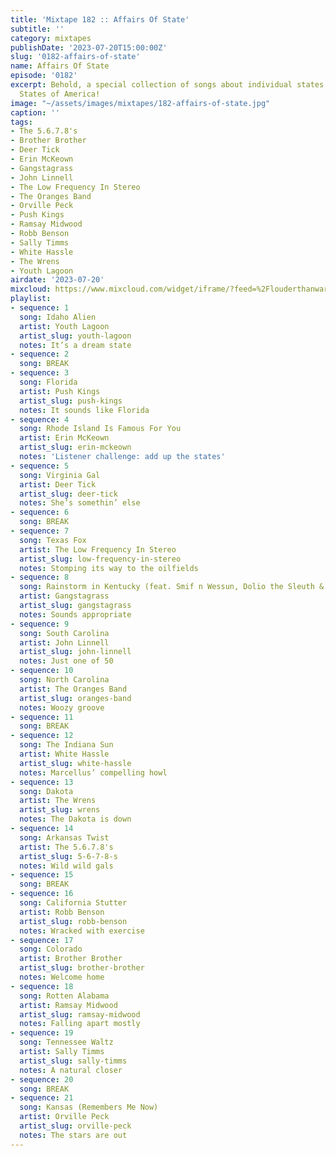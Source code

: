 ```yaml
---
title: 'Mixtape 182 :: Affairs Of State'
subtitle: ''
category: mixtapes
publishDate: '2023-07-20T15:00:00Z'
slug: '0182-affairs-of-state'
name: Affairs Of State
episode: '0182'
excerpt: Behold, a special collection of songs about individual states in the United
  States of America!
image: "~/assets/images/mixtapes/182-affairs-of-state.jpg"
caption: ''
tags:
- The 5.6.7.8's
- Brother Brother
- Deer Tick
- Erin McKeown
- Gangstagrass
- John Linnell
- The Low Frequency In Stereo
- The Oranges Band
- Orville Peck
- Push Kings
- Ramsay Midwood
- Robb Benson
- Sally Timms
- White Hassle
- The Wrens
- Youth Lagoon
airdate: '2023-07-20'
mixcloud: https://www.mixcloud.com/widget/iframe/?feed=%2Flouderthanwar%2Fthe-mixtape-affairs-of-state-2023-07-20%2F&hide_artwork=1&hide_cover=1
playlist:
- sequence: 1
  song: Idaho Alien
  artist: Youth Lagoon
  artist_slug: youth-lagoon
  notes: It’s a dream state
- sequence: 2
  song: BREAK
- sequence: 3
  song: Florida
  artist: Push Kings
  artist_slug: push-kings
  notes: It sounds like Florida
- sequence: 4
  song: Rhode Island Is Famous For You
  artist: Erin McKeown
  artist_slug: erin-mckeown
  notes: 'Listener challenge: add up the states'
- sequence: 5
  song: Virginia Gal
  artist: Deer Tick
  artist_slug: deer-tick
  notes: She’s somethin’ else
- sequence: 6
  song: BREAK
- sequence: 7
  song: Texas Fox
  artist: The Low Frequency In Stereo
  artist_slug: low-frequency-in-stereo
  notes: Stomping its way to the oilfields
- sequence: 8
  song: Rainstorm in Kentucky (feat. Smif n Wessun, Dolio the Sleuth & R Son)
  artist: Gangstagrass
  artist_slug: gangstagrass
  notes: Sounds appropriate
- sequence: 9
  song: South Carolina
  artist: John Linnell
  artist_slug: john-linnell
  notes: Just one of 50
- sequence: 10
  song: North Carolina
  artist: The Oranges Band
  artist_slug: oranges-band
  notes: Woozy groove
- sequence: 11
  song: BREAK
- sequence: 12
  song: The Indiana Sun
  artist: White Hassle
  artist_slug: white-hassle
  notes: Marcellus’ compelling howl
- sequence: 13
  song: Dakota
  artist: The Wrens
  artist_slug: wrens
  notes: The Dakota is down
- sequence: 14
  song: Arkansas Twist
  artist: The 5.6.7.8's
  artist_slug: 5-6-7-8-s
  notes: Wild wild gals
- sequence: 15
  song: BREAK
- sequence: 16
  song: California Stutter
  artist: Robb Benson
  artist_slug: robb-benson
  notes: Wracked with exercise
- sequence: 17
  song: Colorado
  artist: Brother Brother
  artist_slug: brother-brother
  notes: Welcome home
- sequence: 18
  song: Rotten Alabama
  artist: Ramsay Midwood
  artist_slug: ramsay-midwood
  notes: Falling apart mostly
- sequence: 19
  song: Tennessee Waltz
  artist: Sally Timms
  artist_slug: sally-timms
  notes: A natural closer
- sequence: 20
  song: BREAK
- sequence: 21
  song: Kansas (Remembers Me Now)
  artist: Orville Peck
  artist_slug: orville-peck
  notes: The stars are out
---
```


